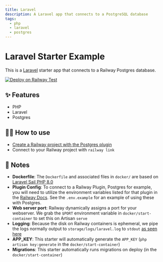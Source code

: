 ```yaml
---
title: Laravel
description: A Laravel app that connects to a PostgreSQL database
tags:
  - php
  - laravel
  - postgres
---
```


# Laravel Starter Example

This is a [Laravel](https://laravel.com/) starter app that connects to a Railway Postgres database.

[![Deploy on Railway Test](https://railway.app/button.svg)](https://railway.app/new?template=https%3A%2F%2Fgithub.com%2Frailwayapp%2Fexamples%2Ftree%2Fmaster%2Fexamples%2Flaravel&plugins=postgresql)

## ✨ Features

- PHP
- Laravel
- Postgres

## 💁‍♀️ How to use

- [Create a Railway project with the Postgres plugin](https://railway.app/project?plugins=postgresql)
- Connect to your Railway project with `railway link`

## 📝 Notes

- **Dockerfile**: The `Dockerfile` and associated files in `docker/` are based on [Laravel Sail PHP 8.0](https://github.com/laravel/sail/tree/1.x/runtimes/8.0)
- **Plugin Config**: To connect to a Railway Plugin, Postgres for example, you will need to utilize the environment variables listed for that plugin in the [Railway Docs](https://docs.railway.app/).
  See the `.env.example` for an example of using these with Postgres.
- **Web server port**: Railway dynamically assigns a port for your webserver. We grab the `$PORT` environment variable in `docker/start-container` to set this on Artisan `serve`
- **Logging**: Because the disk on Railway containers is ephemeral, we pipe the logs normally output to `storage/logs/laravel.log` to `stdout` [as seen here](https://github.com/sorrell/railavel/commit/2802b8c5032a13a601a903276ee2181678009f67)
- **APP_KEY**: This starter will automatically generate the `APP_KEY` (`php artisan key:generate` in the `docker/start-container`)
- **Migrations**: This starter automatically runs migrations on deploy (in the `docker/start-container`)

